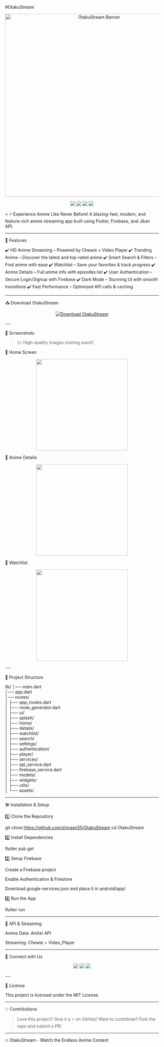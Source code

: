 #OtakuStream

<p align="center">
  <img src="https://your-image-url.com" width="600px" alt="OtakuStream Banner">
</p>  <p align="center">
  <img src="https://img.shields.io/github/stars/your-repo/OtakuStream?style=for-the-badge">
  <img src="https://img.shields.io/github/forks/your-repo/OtakuStream?style=for-the-badge">
  <img src="https://img.shields.io/github/issues/your-repo/OtakuStream?style=for-the-badge">
  <img src="https://img.shields.io/github/license/your-repo/OtakuStream?style=for-the-badge">
</p>  > ⚡ Experience Anime Like Never Before!
A blazing-fast, modern, and feature-rich anime streaming app built using Flutter, Firebase, and Jikan API.




---

🚀 Features

✔️ HD Anime Streaming – Powered by Chewie + Video Player
✔️ Trending Anime – Discover the latest and top-rated anime
✔️ Smart Search & Filters – Find anime with ease
✔️ Watchlist – Save your favorites & track progress
✔️ Anime Details – Full anime info with episodes list
✔️ User Authentication – Secure Login/Signup with Firebase
✔️ Dark Mode – Stunning UI with smooth transitions
✔️ Fast Performance – Optimized API calls & caching


---

📥 Download OtakuStream

<p align="center">
  <a href="https://your-download-link.com">
    <img src="https://img.shields.io/badge/Download-OtakuStream-blue?style=for-the-badge&logo=google-drive" alt="Download OtakuStream">
  </a>
</p>  
---

🎨 Screenshots

> (🔥 High-quality images coming soon!)



📌 Home Screen

<p align="center">
  <img src="https://your-image-url.com" width="300px">
</p>  📌 Anime Details

<p align="center">
  <img src="https://your-image-url.com" width="300px">
</p>  📌 Watchlist

<p align="center">
  <img src="https://your-image-url.com" width="300px">
</p>  
---

📂 Project Structure

lib/
│── main.dart                        
│── app.dart                          
│── routes/                          
│    ├── app_routes.dart             
│    ├── route_generator.dart       
│
├── ui/                             
│    ├── splash/                    
│    ├── home/                      
│    ├── details/                   
│    ├── watchlist/                 
│    ├── search/                    
│    ├── settings/                   
│    ├── authentication/             
│    ├── player/                     
│
├── services/                        
│    ├── api_service.dart            
│    ├── firebase_service.dart       
│
├── models/                          
│
├── widgets/                  
│
├── utils/                           
│
└── assets/


---

🛠 Installation & Setup

1️⃣ Clone the Repository

git clone https://github.com/shogan55/OtakuStream
cd OtakuStream

2️⃣ Install Dependencies

flutter pub get

3️⃣ Setup Firebase

Create a Firebase project

Enable Authentication & Firestore

Download google-services.json and place it in android/app/


4️⃣ Run the App

flutter run

---

📡 API & Streaming

Anime Data: Anilist API

Streaming: Chewie + Video_Player

---

🔗 Connect with Us

<p align="center">
  <a href="https://www.otakustream.com"><img src="https://img.shields.io/badge/Website-OtakuStream-blue?style=for-the-badge&logo=google-chrome"></a>
  <a href="https://twitter.com/OtakuStreamApp"><img src="https://img.shields.io/badge/Twitter-@OtakuStreamApp-blue?style=for-the-badge&logo=twitter"></a>
  <a href="https://instagram.com/OtakuStreamApp"><img src="https://img.shields.io/badge/Instagram-@OtakuStreamApp-orange?style=for-the-badge&logo=instagram"></a>
</p>  
---

📜 License

This project is licensed under the MIT License.

---

✨ Contributions

> Love this project? Give it a ⭐ on GitHub!
Want to contribute? Fork the repo and submit a PR!

---

🔥 OtakuStream - Watch the Endless Anime Content 
